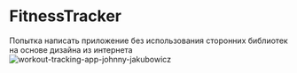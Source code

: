 # FitnessTracker
Попытка написать приложение без использования сторонних библиотек на основе дизайна из интернета
![workout-tracking-app-johnny-jakubowicz](https://user-images.githubusercontent.com/50412510/188282974-fc70e4bb-7370-4867-bd65-b9a9dd231b29.png)
